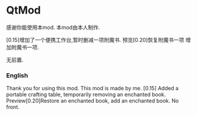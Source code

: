 # QtMod

感谢你能使用本mod.
本mod由本人制作.

[0.15]增加了一个便携工作台,暂时删减一项附魔书.
预览[0.20]恢复附魔书一项 增加附魔书一项.

无前置.

### English

Thank you for using this mod. 
This mod is made by me. 
[0.15] Added a portable crafting table, temporarily removing an enchanted book. 
Preview[0.20]Restore an enchanted book, add an enchanted book.
No front.